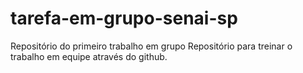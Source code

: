 # tarefa-em-grupo-senai-sp
Repositório do primeiro trabalho em grupo
Repositório  para treinar o trabalho em equipe através do github.
